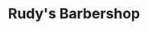 ---
title: "Rudy's Barbershop"
url: /portland/rudys-barbershop-southeast-13th-avenue/
shop: hairdresser
---